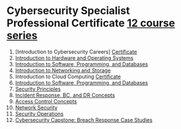 # Cybersecurity Specialist Professional Certificate [12 course series](https://www.coursera.org/programs/los-gatos-library-pjaqd/professional-certificates/ibm-isc2-cybersecurity-specialist?source=search#courses)

1. [Introduction to Cybersecurity Careers] [Certificate](https://coursera.org/share/6752ea43676d4b19167453b41b42f06d)
2. [Introduction to Hardware and Operating Systems](https://www.coursera.org/learn/introduction-to-hardware-and-operating-systems/home/module/1)
3. [Introduction to Software, Programming, and Databases](https://www.coursera.org/learn/introduction-software-programming-and-databases/home/module/1)
5. [Introduction to Networking and Storage](https://www.coursera.org/learn/introduction-to-networking-and-storage/home/module/1)
6. Introduction to Cloud Computing [Certificate](https://coursera.org/share/a4b23b976f73d6202d6dc76910c2db61)
7. [Introduction to Software, Programming, and Databases](https://www.coursera.org/learn/introduction-to-cybersecurity-essentials/home/module/1)
8. [Security Principles](https://www.coursera.org/learn/-security-principles/home/module/1)
9. [Incident Response, BC, and DR Concepts](https://www.coursera.org/learn/incident-response-bc-and-dr-concepts/home/module/1)
10. [Access Control Concepts](https://www.coursera.org/learn/access-control-concepts/home/module/1)
11. [Network Security](https://www.coursera.org/learn/-network-security/home/module/1)
12. [Security Operations](https://www.coursera.org/learn/security-operations/home/module/1)
13. [Cybersecurity Capstone: Breach Response Case Studies](https://www.coursera.org/learn/ibm-cybersecurity-breach-case-studies/home/module/1)
    
